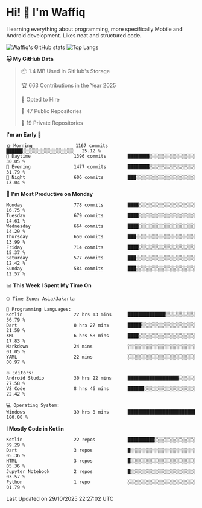 
# Hi! 👋 I'm Waffiq

I learning everything about programming, more specifically Mobile and Android development. Likes neat and structured code.

<!-- Get to know more about me?

<a href="https://www.linkedin.com/in/waffiqaziz/"><img src="https://img.shields.io/static/v1?label=%20&message=LinkedIn&logo=linkedin&logoColor=white&color=0A66C2&style=for-the-badge" alt="LinkedIn"></a>
<a href="https://www.instagram.com/waffiqaziz/"><img src="https://img.shields.io/static/v1?label=%20&message=instagram&logo=instagram&logoColor=white&labelColor=%23E1306C&color=%23E1306C&style=for-the-badge" alt="Instagram"></a>
<a href="https://web.facebook.com/WaffiqAziz/"><img src="https://img.shields.io/static/v1?label=%20&message=Facebook&logo=facebook&logoColor=white&color=1877F2&style=for-the-badge" alt="Facebook"></a>
<a href="https://twitter.com/waffiqaziz"><img src="https://img.shields.io/static/v1?label=%20&message=X&logo=x&logoColor=white&color=000000&style=for-the-badge" alt="X"></a> -->

![Waffiq's GitHub stats](https://github-readme-stats-eight-theta.vercel.app/api?username=waffiqaziz&show_icons=true&include_all_commits=true&count_private=true&theme=dark)
![Top Langs](https://github-readme-stats.vercel.app/api/top-langs/?username=waffiqaziz&layout=compact&langs_count=8&theme=dark)

<!--START_SECTION:waka-->
**🐱 My GitHub Data** 

> 📦 1.4 MB Used in GitHub's Storage 
 > 
> 🏆 663 Contributions in the Year 2025
 > 
> 💼 Opted to Hire
 > 
> 📜 47 Public Repositories 
 > 
> 🔑 19 Private Repositories 
 > 
**I'm an Early 🐤** 

```text
🌞 Morning                1167 commits        ██████░░░░░░░░░░░░░░░░░░░   25.12 % 
🌆 Daytime                1396 commits        ████████░░░░░░░░░░░░░░░░░   30.05 % 
🌃 Evening                1477 commits        ████████░░░░░░░░░░░░░░░░░   31.79 % 
🌙 Night                  606 commits         ███░░░░░░░░░░░░░░░░░░░░░░   13.04 % 
```
📅 **I'm Most Productive on Monday** 

```text
Monday                   778 commits         ████░░░░░░░░░░░░░░░░░░░░░   16.75 % 
Tuesday                  679 commits         ████░░░░░░░░░░░░░░░░░░░░░   14.61 % 
Wednesday                664 commits         ████░░░░░░░░░░░░░░░░░░░░░   14.29 % 
Thursday                 650 commits         ███░░░░░░░░░░░░░░░░░░░░░░   13.99 % 
Friday                   714 commits         ████░░░░░░░░░░░░░░░░░░░░░   15.37 % 
Saturday                 577 commits         ███░░░░░░░░░░░░░░░░░░░░░░   12.42 % 
Sunday                   584 commits         ███░░░░░░░░░░░░░░░░░░░░░░   12.57 % 
```


📊 **This Week I Spent My Time On** 

```text
🕑︎ Time Zone: Asia/Jakarta

💬 Programming Languages: 
Kotlin                   22 hrs 13 mins      ██████████████░░░░░░░░░░░   56.79 % 
Dart                     8 hrs 27 mins       █████░░░░░░░░░░░░░░░░░░░░   21.59 % 
XML                      6 hrs 58 mins       ████░░░░░░░░░░░░░░░░░░░░░   17.83 % 
Markdown                 24 mins             ░░░░░░░░░░░░░░░░░░░░░░░░░   01.05 % 
YAML                     22 mins             ░░░░░░░░░░░░░░░░░░░░░░░░░   00.97 % 

🔥 Editors: 
Android Studio           30 hrs 22 mins      ███████████████████░░░░░░   77.58 % 
VS Code                  8 hrs 46 mins       ██████░░░░░░░░░░░░░░░░░░░   22.42 % 

💻 Operating System: 
Windows                  39 hrs 8 mins       █████████████████████████   100.00 % 
```

**I Mostly Code in Kotlin** 

```text
Kotlin                   22 repos            ██████████░░░░░░░░░░░░░░░   39.29 % 
Dart                     3 repos             █░░░░░░░░░░░░░░░░░░░░░░░░   05.36 % 
HTML                     3 repos             █░░░░░░░░░░░░░░░░░░░░░░░░   05.36 % 
Jupyter Notebook         2 repos             █░░░░░░░░░░░░░░░░░░░░░░░░   03.57 % 
Python                   1 repo              ░░░░░░░░░░░░░░░░░░░░░░░░░   01.79 % 
```




 Last Updated on 29/10/2025 22:27:02 UTC
<!--END_SECTION:waka-->
